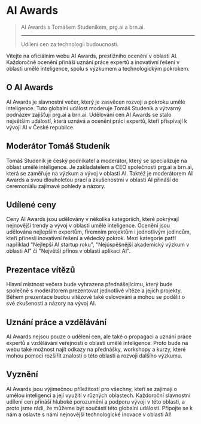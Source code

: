 # AI Awards

> AI Awards s Tomášem Studeníkem, prg.ai a brn.ai. 
>
> ---
> Udílení cen za technologii budoucnosti.

Vítejte na oficiálním webu AI Awards, prestižního ocenění v oblasti AI. Každoročně ocenění přináší uznání práce expertů a inovativní řešení v oblasti umělé inteligence, spolu s výzkumem a technologickým pokrokem.

## O AI Awards

AI Awards je slavnostní večer, který je zasvěcen rozvoji a pokroku umělé inteligence. Tuto globalní událost moderuje Tomáš Studeník a výtvarný podnázev zajišťují prg.ai a brn.ai. Udělování cen AI Awards se stalo největším událostí, která uznává a ocenění práci expertů, kteří přispívají k vývoji AI v České republice.

## Moderátor Tomáš Studeník

Tomáš Studeník je český podnikatel a moderátor, který se specializuje na oblast umělé inteligence. Je zakladatelem a CEO společnosti prg.ai a brn.ai, která se zaměřuje na výzkum a vývoj v oblasti AI. Taktéž je moderátorem AI Awards a svou dlouholetou prací a zkušenostmi v oblasti AI přináší do ceremoniálu zajímavé pohledy a názory.

## Udílené ceny

Ceny AI Awards jsou udělovány v několika kategoriích, které pokrývají nejnovější trendy a vývoj v oblasti umělé inteligence. Ocenění jsou udělována nejlepším expertům, firemním projektům i jednotlivým jedincům, kteří přinesli inovativní řešení a vědecký pokrok. Mezi kategorie patří například "Nejlepší AI startup roku", "Nejúspěšnější akademický výzkum v oblasti AI" či "Největší přínos v oblasti aplikací AI".

## Prezentace vítězů

Hlavní místnost večera bude vyhrazena přednášejícímu, který bude společně s moderátorem prezentovat jednotlivé vítěze a jejich projekty. Během prezentace budou vítězové také oslovováni a mohou se podělit o své zkušenosti a názory na vývoj AI.

## Uznání práce a vzdělávání

AI Awards nejsou pouze o udělení cen, ale také o propagaci a uznání práce expertů a vzdělávání veřejnosti o oblasti umělé inteligence. Proto bude na webu také možnost najít odkazy na přednášky, workshopy a kurzy, které mohou pomoci rozšířit znalosti o této oblasti a rozvoji dalšího výzkumu.

## Vyznění

AI Awards jsou výjimečnou příležitostí pro všechny, kteří se zajímají o umělou inteligenci a její využití v různých oblastech. Každoroční slavnostní udílení cen přináší hluboké porozumění a podporu vývoji v této oblasti, a proto jsme rádi, že můžeme být součástí této globalní události. Připojte se k nám a oslavte s námi nejnovější technologické inovace v oblasti AI!